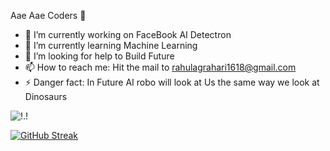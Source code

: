 Aae Aae Coders 👋



- 🔭 I’m currently working on FaceBook AI Detectron
- 🌱 I’m currently learning Machine Learning
- 🤔 I’m looking for help to Build Future
- 📫 How to reach me: Hit the mail to rahulagrahari1618@gmail.com
- ⚡ Danger fact: In Future AI robo will look at Us the same way we look at Dinosaurs



![!.!](https://user-images.githubusercontent.com/66835286/133874098-2d08e581-d2b8-4a9f-bbb0-3f42583fa2de.png)

[![GitHub Streak](https://github-readme-streak-stats.herokuapp.com/?user=DenverCoder1)](https://git.io/streak-stats)
